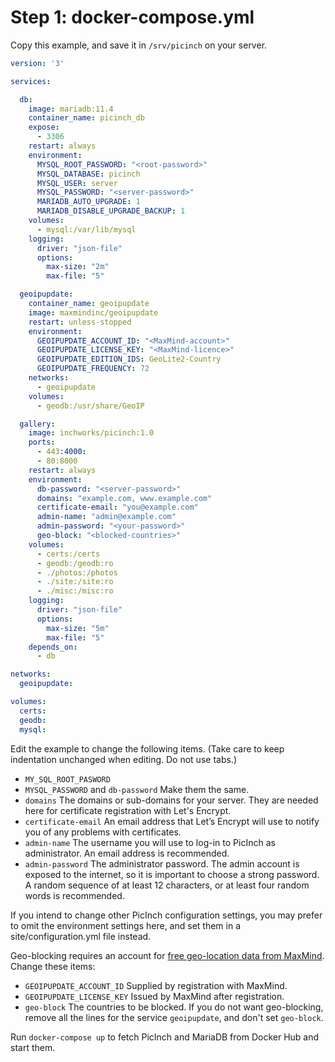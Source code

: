 # Step 1: docker-compose.yml
Copy this example, and save it in `/srv/picinch` on your server.

```yml
version: '3'

services:

  db:
    image: mariadb:11.4
    container_name: picinch_db
    expose:
      - 3306
    restart: always
    environment:
      MYSQL_ROOT_PASSWORD: "<root-password>"
      MYSQL_DATABASE: picinch
      MYSQL_USER: server
      MYSQL_PASSWORD: "<server-password>"
      MARIADB_AUTO_UPGRADE: 1
      MARIADB_DISABLE_UPGRADE_BACKUP: 1
    volumes:
      - mysql:/var/lib/mysql
    logging:
      driver: "json-file"
      options:
        max-size: "2m"
        max-file: "5"

  geoipupdate:
    container_name: geoipupdate
    image: maxmindinc/geoipupdate
    restart: unless-stopped
    environment:
      GEOIPUPDATE_ACCOUNT_ID: "<MaxMind-account>"
      GEOIPUPDATE_LICENSE_KEY: "<MaxMind-licence>"
      GEOIPUPDATE_EDITION_IDS: GeoLite2-Country
      GEOIPUPDATE_FREQUENCY: 72
    networks:
      - geoipupdate
    volumes:
      - geodb:/usr/share/GeoIP

  gallery:
    image: inchworks/picinch:1.0
    ports:
      - 443:4000:
      - 80:8000
    restart: always
    environment:
      db-password: "<server-password>"
      domains: "example.com, www.example.com"
      certificate-email: "you@example.com"
      admin-name: "admin@example.com"
      admin-password: "<your-password>"
      geo-block: "<blocked-countries>"
    volumes:
      - certs:/certs
      - geodb:/geodb:ro
      - ./photos:/photos
      - ./site:/site:ro
      - ./misc:/misc:ro
    logging:
      driver: "json-file"
      options:
        max-size: "5m"
        max-file: "5"
    depends_on:
      - db

networks:
  geoipupdate:

volumes:
  certs:
  geodb:
  mysql:
```

Edit the example to change the following items. (Take care to keep indentation unchanged when editing. Do not use tabs.)
- `MY_SQL_ROOT_PASWORD`
- `MYSQL_PASSWORD` and `db-password` Make them the same.
- `domains` The domains or sub-domains for your server. They are needed here for certificate registration with Let's Encrypt.
- `certificate-email` An email address that Let’s Encrypt will use to notify you of any problems with certificates.
- `admin-name` The username you will use to log-in to PicInch as administrator. An email address is recommended.
- `admin-password` The administrator password. The admin account is exposed to the internet, so it is important to choose a strong password. A random sequence of at least 12 characters, or at least four random words is recommended.

If you intend to change other PicInch configuration settings, you may prefer to omit the environment settings here, and set them in a site/configuration.yml file instead.

Geo-blocking requires an account for [free geo-location data from MaxMind][1]. Change these items:
- `GEOIPUPDATE_ACCOUNT_ID` Supplied by registration with MaxMind.
- `GEOIPUPDATE_LICENSE_KEY` Issued by MaxMind after registration.
- `geo-block` The countries to be blocked.
If you do not want geo-blocking, remove all the lines for the service `geoipupdate`, and don't set `geo-block`.

Run `docker-compose up` to fetch PicInch and MariaDB from Docker Hub and start them.

[1]:  https://dev.maxmind.com/geoip/geolite2-free-geolocation-data
